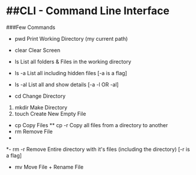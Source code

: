 ##CLI - Command Line Interface
==============================
###Few Commands

* pwd Print Working Directory (my current path)
* clear Clear Screen

* ls List all folders & Files in the working directory
* ls -a List all including hidden files [-a is a flag]
* ls -al List all and show details [-a -l OR -al]

* cd Change Directory
1. mkdir Make Directory
2. touch Create New Empty File

* cp Copy Files
** cp -r Copy all files from a directory to another
* rm Remove File
* 

*- rm -r Remove Entire directory with it's files (including the directory) [-r is a flag]
- mv Move File + Rename File

